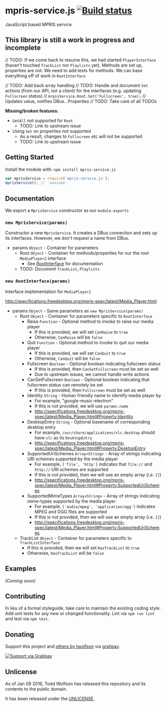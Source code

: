# mpris-service.js [![Build status](https://travis-ci.org/twolfson/mpris-service.js.svg?branch=master)](https://travis-ci.org/twolfson/mpris-service.js)

JavaScript based MPRIS service

## This library is still a work in progress and incomplete

// TODO: If we come back to resume this, we had started `PlayerInterface` (haven't touched `TrackList` nor `Playlists` yet). Methods are set up, properties are not. We need to add tests for methods. We can base everything off of work in `RootInterface`

// TODO: Add back array handling
// TODO: Handle and document `Set` actions (from our API, not a client) for the interfaces (e.g. updating `Fullscreen` status)
//    `mrpisService.Root.Set('Fullscreen', true);` // Updates value, notifies DBus...Properties
// TODO: Take care of all TODOs

**Missing/broken features:**

- `GetAll` not supported for `Root`
    - TODO: Link to upstream issue
- Using `Set` on properties not supported
    - As a result, changes to `Fullscreen` etc will not be supported
    - TODO: Link to upstream issue

## Getting Started
Install the module with: `npm install mpris-service.js`

```js
var mprisService = require('mpris-service.js');
mprisService(); // 'awesome'
```

## Documentation
We export a `MprisService` constructor as our `module.exports`

### `new MprisService(params)`
Constructor a new `MprisService`. It creates a DBus connection and sets up its interfaces. However, we don't request a name from DBus.

- params `Object` - Container for parameters
    - Root `Object` - Container for methods/properties for our the root `MediaPlayer2` interface
        - See [RootInterface](#rootinterface) for documentation
    - TODO: Document `TrackList`, `Playlists`

### `new RootInterface(params)`
Interface implementation for `MediaPlayer2`

http://specifications.freedesktop.org/mpris-spec/latest/Media_Player.html

- params `Object` - Same parameters as `new MprisService(params)`
    - Root `Object` - Container for parameters specific to `RootInterface`
        - Raise `Function` - Optional method to invoke to raise our media player
            - If this is provided, we will set `CanRaise` to `true`
            - Otherwise, `CanRaise` will be `false`
        - Quit `Function` - Optional method to invoke to quit our media player
            - If this is provided, we will set `CanQuit` to `true`
            - Otherwise, `CanQuit` will be `false`
        - Fullscreen `Boolean` - Optional boolean indicating fullscreen status
            - If this is provided, then `CanSetFullscreen` must be set as well
            - Due to upstream issues, we cannot handle write actions
        - CanSetFullscreen `Boolean` - Optional boolean indicating that fullscreen status can remotely be set
            - If this is provided, then `Fullscreen` must be set as well
        - Identity `String` - Human friendly name to identify media player by
            - For example, "google-music-electron"
            - If this is not provided, we will use `params.name`
            - http://specifications.freedesktop.org/mpris-spec/latest/Media_Player.html#Property:Identity
        - DesktopEntry `String` - Optional basename of corresponding desktop entry
            - For example, `/usr/share/applications/vlc.desktop` should have `vlc` as its `DesktopEntry`
            - http://specifications.freedesktop.org/mpris-spec/latest/Media_Player.html#Property:DesktopEntry
        - SupportedUriSchemes `Array<String>` - Array of strings indicating URI schemes supported by the media player
            - For example, `['file', 'http']` indicates that `file://` and `http://` URI schemes are supported
            - If this is not provided, then we will use an empty array (i.e. `[]`)
            - http://specifications.freedesktop.org/mpris-spec/latest/Media_Player.html#Property:SupportedUriSchemes
        - SupportedMimeTypes `Array<String>` - Array of strings indicating mime-types supported by the media player
            - For example, `['audio/mpeg', 'application/ogg']` indicates MPEG and OGG files are supported
            - If this is not provided, then we will use an empty array (i.e. `[]`)
            - http://specifications.freedesktop.org/mpris-spec/latest/Media_Player.html#Property:SupportedUriSchemes
    - TrackList `Object` - Container for parameters specific to `TrackListInterface`
        - If this is provided, then we will set `HasTrackList` to `true`
        - Otherwise, `HasTrackList` will be `false`

## Examples
_(Coming soon)_

## Contributing
In lieu of a formal styleguide, take care to maintain the existing coding style. Add unit tests for any new or changed functionality. Lint via `npm run lint` and test via `npm test`.

## Donating
Support this project and [others by twolfson][gratipay] via [gratipay][].

[![Support via Gratipay][gratipay-badge]][gratipay]

[gratipay-badge]: https://cdn.rawgit.com/gratipay/gratipay-badge/2.x.x/dist/gratipay.svg
[gratipay]: https://www.gratipay.com/twolfson/

## Unlicense
As of Jan 06 2016, Todd Wolfson has released this repository and its contents to the public domain.

It has been released under the [UNLICENSE][].

[UNLICENSE]: UNLICENSE
